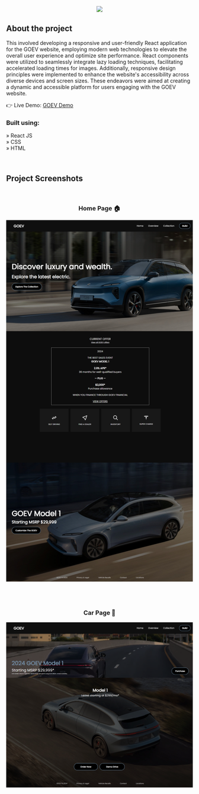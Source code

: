 <div align='center'><img style="width:20%" src='https://cdn.discordapp.com/attachments/1201847746638651424/1201879915482324992/Logo-Polestar.png?ex=65cb6ce5&is=65b8f7e5&hm=b4fdbb94502629f4425a356272a3388cdf53651718c9da17f4bf0359fc650a88&'/></div>

<h2>About the project</h2>

<p>This involved developing a responsive and user-friendly React application for the GOEV website, employing modern web technologies to elevate the overall user experience and optimize site performance. React components were utilized to seamlessly integrate lazy loading techniques, facilitating accelerated loading times for images. Additionally, responsive design principles were implemented to enhance the website's accessibility across diverse devices and screen sizes. These endeavors were aimed at creating a dynamic and accessible platform for users engaging with the GOEV website.
</p>

👉 Live Demo: <a href='https://goelevate.vercel.app'>GOEV Demo</a>

<h3>Built using:</h3>

» React JS <br>
» CSS <br>
» HTML<br>

<br>

<h2>Project Screenshots</h2>
<br>
<h3 align='center'>Home Page 🏠</h3>

<div align='center'>
  <img src='home.png'/>
</div>

<br><br>

<h3 align='center'>Car Page 🚗</h3>

<div align='center'>
  <img src='collection.png'/>
</div>
